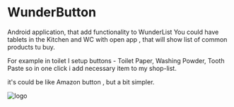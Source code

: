 # WunderButton

Android application, that add functionality to WunderList
You could have tablets in the Kitchen and WC with open app , that will show list of common products tu buy.

For example in toilet I setup buttons - Toilet Paper, Washing Powder, Tooth Paste
so in one click i add necessary item to my shop-list.

it's could be like Amazon button , but a bit simpler. 


![logo](https://raw.github.com/picaro/WunderButton/master/app/src/main/ic_launcher-web.png)
